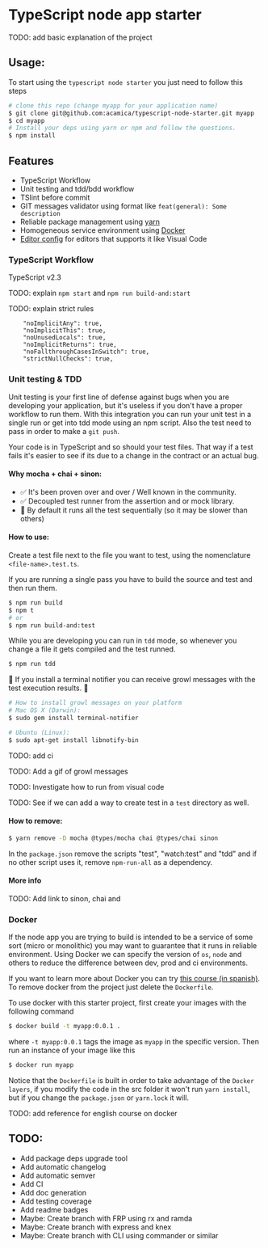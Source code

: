 TypeScript node app starter
===========================

TODO: add basic explanation of the project

Usage:
------

To start using the `typescript node starter` you just need to follow this steps

```bash
# clone this repo (change myapp for your application name)
$ git clone git@github.com:acamica/typescript-node-starter.git myapp
$ cd myapp
# Install your deps using yarn or npm and follow the questions.
$ npm install
```


Features
--------
* TypeScript Workflow
* Unit testing and tdd/bdd workflow
* TSlint before commit
* GIT messages validator using format like `feat(general): Some description`
* Reliable package management using [yarn](https://yarnpkg.com/en/)
* Homogeneous service environment using [Docker](https://www.docker.com/)
* [Editor config](http://editorconfig.org/) for editors that supports it like Visual Code

### TypeScript Workflow
TypeScript v2.3

TODO: explain `npm start` and `npm run build-and:start`

TODO: explain strict rules

        "noImplicitAny": true,
        "noImplicitThis": true,
        "noUnusedLocals": true,
        "noImplicitReturns": true,
        "noFallthroughCasesInSwitch": true,
        "strictNullChecks": true,

### Unit testing & TDD

Unit testing is your first line of defense against bugs when you are developing your application, but it's useless if you don't have a proper workflow to run them. With this integration you can run your unit test in a single run or get into tdd mode using an npm script. Also the test need to pass in order to make a `git push`.

Your code is in TypeScript and so should your test files. That way if a test fails it's easier to see if its due to a change in the contract or an actual bug.

#### Why mocha + chai + sinon:
* ✅ It's been proven over and over / Well known in the community.
* ✅ Decoupled test runner from the assertion and or mock library.
* 🚫 By default it runs all the test sequentially (so it may be slower than others)

#### How to use:

Create a test file next to the file you want to test, using the nomenclature `<file-name>.test.ts`.

If you are running a single pass you have to build the source and test and then run them.

```bash
$ npm run build
$ npm t
# or
$ npm run build-and:test
```

While you are developing you can run in `tdd` mode, so whenever you change a file it gets compiled and the test runned.

```bash
$ npm run tdd
```

🌟 If you install a terminal notifier you can receive growl messages with the test execution results. 🌟

```bash
# How to install growl messages on your platform
# Mac OS X (Darwin):
$ sudo gem install terminal-notifier

# Ubuntu (Linux):
$ sudo apt-get install libnotify-bin
```

TODO: add ci

TODO: Add a gif of growl messages

TODO: Investigate how to run from visual code

TODO: See if we can add a way to create test in a `test` directory as well.

#### How to remove:


```bash
$ yarn remove -D mocha @types/mocha chai @types/chai sinon
```

In the `package.json` remove the scripts "test", "watch:test" and "tdd" and if no other script uses it, remove `npm-run-all` as a dependency.


#### More info
TODO: Add link to sinon, chai and

### Docker

If the node app you are trying to build is intended to be a service of some sort (micro or monolithic) you may want to guarantee that it runs in reliable environment. Using Docker we can specify the version of `os`, `node` and others to reduce the difference between dev, prod and ci environments.

If you want to learn more about Docker you can try [this course (in spanish)](https://www.acamica.com/cursos/128/introduccion-a-docker). To remove docker from the project just delete the `Dockerfile`.

To use docker with this starter project, first create your images with the following command

```bash
$ docker build -t myapp:0.0.1 .
```

where `-t myapp:0.0.1` tags the image as `myapp` in the specific version. Then run an instance of your image like this

```bash
$ docker run myapp
```

Notice that the `Dockerfile` is built in order to take advantage of the `Docker layers`, if you modify the code in the src folder it won't run `yarn install`, but if you change the `package.json` or `yarn.lock` it will.

TODO: add reference for english course on docker


TODO:
-----
* Add package deps upgrade tool
* Add automatic changelog
* Add automatic semver
* Add CI
* Add doc generation
* Add testing coverage
* Add readme badges
* Maybe: Create branch with FRP using rx and ramda
* Maybe: Create branch with express and knex
* Maybe: Create branch with CLI using commander or similar
